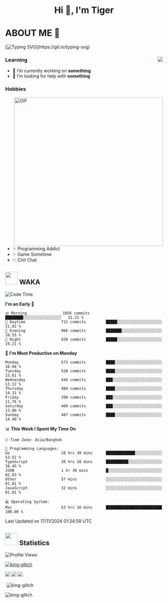 <h1 align="center">Hi 👋, I'm Tiger</h1>




# ABOUT ME 💬

[![Typing SVG](https://readme-typing-svg.herokuapp.com?color=22F771&vCenter=true&lines=A+perssionate+developer+from+nowhere.)](https://git.io/typing-svg)

<div>
 <img align="right" src="https://spotify-github-profile.vercel.app/api/view?uid=12129734423&cover_image=false&theme=default&bar_color=22d016&bar_color_cover=true" />
 <h3>Learning</h3>
 
 <ul>
  <li>🔭 I’m currently working on <b>something</b></li>
  <li>🤝 I’m looking for help with <b>something</b></li>
 </ul>
 
</div>
<div>
 <h3>Hobbies</h3>
 <img align="right" height="475px"  alt="GIF" src="https://i.pinimg.com/originals/1f/b7/db/1fb7dbee557e5ed509f7517da8a84d58.gif" />
 <ul>
  <li>✨ Programming Addict</li>
  <li>✨ Game Sometime</li>
  <li>✨ Chit Chat</li>
 </ul>
 
</div>



## <img height="40" src="https://raw.githubusercontent.com/innng/innng/master/assets/kyubey.gif"/> WAKA

<!--START_SECTION:waka-->
![Code Time](http://img.shields.io/badge/Code%20Time-2%2C889%20hrs%2027%20mins-blue)

**I'm an Early 🐤** 

```text
🌞 Morning                1056 commits        ████████░░░░░░░░░░░░░░░░░   31.21 % 
🌆 Daytime                711 commits         █████░░░░░░░░░░░░░░░░░░░░   21.02 % 
🌃 Evening                966 commits         ███████░░░░░░░░░░░░░░░░░░   28.55 % 
🌙 Night                  650 commits         █████░░░░░░░░░░░░░░░░░░░░   19.21 % 
```
📅 **I'm Most Productive on Monday** 

```text
Monday                   573 commits         ████░░░░░░░░░░░░░░░░░░░░░   16.94 % 
Tuesday                  528 commits         ████░░░░░░░░░░░░░░░░░░░░░   15.61 % 
Wednesday                444 commits         ███░░░░░░░░░░░░░░░░░░░░░░   13.12 % 
Thursday                 484 commits         ████░░░░░░░░░░░░░░░░░░░░░   14.31 % 
Friday                   398 commits         ███░░░░░░░░░░░░░░░░░░░░░░   11.76 % 
Saturday                 469 commits         ███░░░░░░░░░░░░░░░░░░░░░░   13.86 % 
Sunday                   487 commits         ████░░░░░░░░░░░░░░░░░░░░░   14.40 % 
```


📊 **This Week I Spent My Time On** 

```text
🕑︎ Time Zone: Asia/Bangkok

💬 Programming Languages: 
Go                       28 hrs 30 mins      █████████████░░░░░░░░░░░░   53.52 % 
TypeScript               20 hrs 28 mins      ██████████░░░░░░░░░░░░░░░   38.45 % 
JSON                     1 hr 30 mins        █░░░░░░░░░░░░░░░░░░░░░░░░   02.83 % 
Other                    57 mins             ░░░░░░░░░░░░░░░░░░░░░░░░░   01.81 % 
JavaScript               32 mins             ░░░░░░░░░░░░░░░░░░░░░░░░░   01.01 % 

💻 Operating System: 
Mac                      53 hrs 16 mins      █████████████████████████   100.00 % 
```


 Last Updated on 17/11/2024 01:24:59 UTC
<!--END_SECTION:waka-->
## <img height="40" src="https://raw.githubusercontent.com/innng/innng/master/assets/kyubey.gif"/> Statistics
![Profile Views](https://komarev.com/ghpvc/?username=king-glitch)  

<p align="left"> 
 <a href="https://github.com/ryo-ma/github-profile-trophy">
  <img src="https://github-profile-trophy.vercel.app/?username=king-glitch&theme=dracula" alt="king-glitch" />
 </a> </p>

![](https://github-profile-summary-cards.vercel.app/api/cards/profile-details?username=king-glitch&theme=dracula)
![](https://github-profile-summary-cards.vercel.app/api/cards/stats?username=king-glitch&theme=dracula) 
![](https://github-profile-summary-cards.vercel.app/api/cards/productive-time?username=king-glitch&theme=dracula)


<p>&nbsp;<img align="center" src="https://github-readme-stats.vercel.app/api?username=king-glitch&theme=dracula" alt="king-glitch" /></p>

<p><img align="center" src="https://github-readme-streak-stats.herokuapp.com/?user=king-glitch&theme=dracula" alt="king-glitch" /></p>
